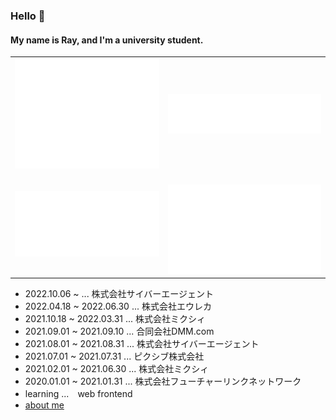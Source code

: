 ### Hello 👋
#### My name is Ray, and I'm a university student.
<table>
 <tr>
  <td><img src="/github-metrics.svg" alt="Metrics" /></td>
  <td><img src="/metrics.plugin.languages.svg" alt="Metrics" /></td>
 </tr>
 <tr>
  <td><img src="/metrics.plugin.isocalendar.fullyear.svg" alt="Metrics" width="100%"></td>
  <td>　<img src="/metrics.plugin.habits.charts.svg" alt="Metrics" width="100%"/></td>
 </tr>
</table>

- 2022.10.06 ~ ... 株式会社サイバーエージェント
- 2022.04.18 ~ 2022.06.30 ... 株式会社エウレカ
- 2021.10.18 ~ 2022.03.31 ... 株式会社ミクシィ
- 2021.09.01 ~ 2021.09.10 ... 合同会社DMM.com
- 2021.08.01 ~ 2021.08.31 ... 株式会社サイバーエージェント
- 2021.07.01 ~ 2021.07.31 ... ピクシブ株式会社
- 2021.02.01 ~ 2021.06.30 ... 株式会社ミクシィ
- 2020.01.01 ~ 2021.01.31 ... 株式会社フューチャーリンクネットワーク
- learning ...　web frontend
- [about me](https://portfolio-ray.web.app/)

